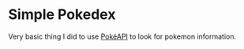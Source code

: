 # Simple Pokedex

Very basic thing I did to use [PokéAPI](https://pokeapi.co/) to look for pokemon information.
